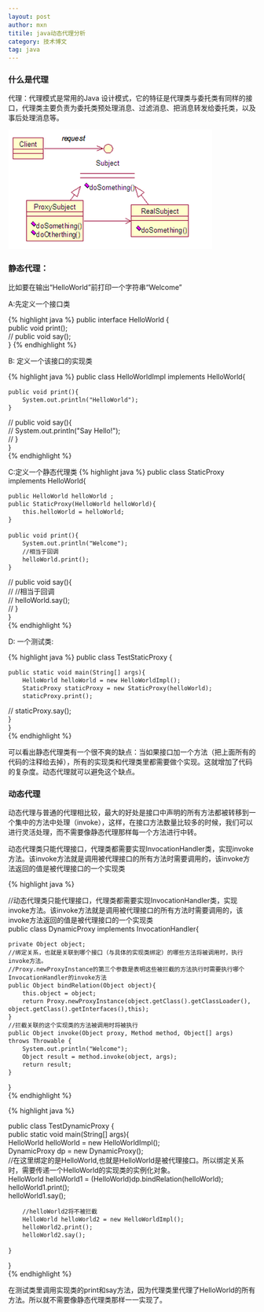 ```yaml
---
layout: post
author: mxn
titile: java动态代理分析
category: 技术博文
tag: java
---
```

### 什么是代理

代理：代理模式是常用的Java 设计模式，它的特征是代理类与委托类有同样的接口，代理类主要负责为委托类预处理消息、过滤消息、把消息转发给委托类，以及事后处理消息等。

![](https://raw.githubusercontent.com/mxn21/mxn21.github.io/master/public/img/img6.jpg)

###  静态代理： 

比如要在输出“HelloWorld”前打印一个字符串“Welcome” 

A:先定义一个接口类 

{% highlight java %}
public interface HelloWorld {      
    public void print();      
//  public void say();      
} 
{% endhighlight  %}


 
 B: 定义一个该接口的实现类 
 
 {% highlight java %}
 public class HelloWorldImpl implements HelloWorld{      
     
    public void print(){      
        System.out.println("HelloWorld");      
    }      
//  public void say(){      
//      System.out.println("Say Hello!");      
//  }      
}  
 {% endhighlight  %}
 
C:定义一个静态代理类 
 {% highlight java %}
public class StaticProxy implements HelloWorld{      
     
    public HelloWorld helloWorld ;      
    public StaticProxy(HelloWorld helloWorld){      
        this.helloWorld = helloWorld;      
    }      
          
    public void print(){      
        System.out.println("Welcome");      
        //相当于回调      
        helloWorld.print();      
    }      
          
//  public void say(){      
//      //相当于回调      
//      helloWorld.say();      
//  }      
}      
 {% endhighlight  %}
 
 
 D: 一个测试类: 
 
  {% highlight java %}
  public class TestStaticProxy {      
     
    public static void main(String[] args){      
        HelloWorld helloWorld = new HelloWorldImpl();      
        StaticProxy staticProxy = new StaticProxy(helloWorld);      
        staticProxy.print();      
              
//      staticProxy.say();      
    }      
}    
   {% endhighlight  %}
  <!-- more -->
  
  
  可以看出静态代理类有一个很不爽的缺点：当如果接口加一个方法（把上面所有的代码的注释给去掉），所有的实现类和代理类里都需要做个实现。这就增加了代码的复杂度。动态代理就可以避免这个缺点。 
 
### 动态代理 

动态代理与普通的代理相比较，最大的好处是接口中声明的所有方法都被转移到一个集中的方法中处理（invoke），这样，在接口方法数量比较多的时候，我们可以进行灵活处理，而不需要像静态代理那样每一个方法进行中转。 

动态代理类只能代理接口，代理类都需要实现InvocationHandler类，实现invoke方法。该invoke方法就是调用被代理接口的所有方法时需要调用的，该invoke方法返回的值是被代理接口的一个实现类 

{% highlight java %}

//动态代理类只能代理接口，代理类都需要实现InvocationHandler类，实现invoke方法。该invoke方法就是调用被代理接口的所有方法时需要调用的，该invoke方法返回的值是被代理接口的一个实现类          
public class DynamicProxy implements InvocationHandler{          
              
    private Object object;           
    //绑定关系，也就是关联到哪个接口（与具体的实现类绑定）的哪些方法将被调用时，执行invoke方法。      
    //Proxy.newProxyInstance的第三个参数是表明这些被拦截的方法执行时需要执行哪个InvocationHandler的invoke方法      
    public Object bindRelation(Object object){           
        this.object = object;          
        return Proxy.newProxyInstance(object.getClass().getClassLoader(), object.getClass().getInterfaces(),this);           
    }           
    //拦截关联的这个实现类的方法被调用时将被执行          
    public Object invoke(Object proxy, Method method, Object[] args) throws Throwable {           
        System.out.println("Welcome");          
        Object result = method.invoke(object, args);           
        return result;          
    }          
         
}          
{% endhighlight  %}

{% highlight java %}

public class TestDynamicProxy {          
    public static void main(String[] args){          
        HelloWorld helloWorld = new HelloWorldImpl();          
        DynamicProxy dp = new DynamicProxy();          
        //在这里绑定的是HelloWorld,也就是HelloWorld是被代理接口。所以绑定关系时，需要传递一个HelloWorld的实现类的实例化对象。          
        HelloWorld helloWorld1 = (HelloWorld)dp.bindRelation(helloWorld);           
        helloWorld1.print();           
        helloWorld1.say();          
              
        //helloWorld2将不被拦截      
        HelloWorld helloWorld2 = new HelloWorldImpl();      
        helloWorld2.print();           
        helloWorld2.say();      
              
    }          
}        
{% endhighlight  %}

在测试类里调用实现类的print和say方法，因为代理类里代理了HelloWorld的所有方法。所以就不需要像静态代理类那样一一实现了。 
